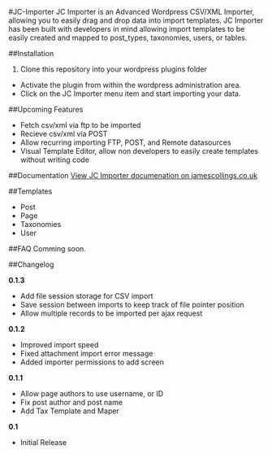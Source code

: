 #JC-Importer
JC Importer is an Advanced Wordpress CSV/XML Importer, allowing you to easily drag and drop data into import templates. JC Importer has been built with developers in mind allowing import templates to be easily created and mapped to post_types, taxonomies, users, or tables.

##Installation
1. Clone this repository into your wordpress plugins folder
* Activate the plugin from within the wordpress administration area.
* Click on the JC Importer menu item and start importing your data.

##Upcoming Features
* Fetch csv/xml via ftp to be imported
* Recieve csv/xml via POST
* Allow recurring importing FTP, POST, and Remote datasources
* Visual Template Editor, allow non developers to easily create templates without writing code

##Documentation
[View JC Importer documenation on jamescollings.co.uk](http://jamescollings.co.uk/docs/v1/jc-importer/)

##Templates
* Post
* Page
* Taxonomies
* User

##FAQ
Comming soon.

##Changelog

**0.1.3**

* Add file session storage for CSV import
* Save session between imports to keep track of file pointer position
* Allow multiple records to be imported per ajax request

**0.1.2**

* Improved import speed
* Fixed attachment import error message
* Added importer permissions to add screen

**0.1.1**

* Allow page authors to use username, or ID
* Fix post author and post name
* Add Tax Template and Maper

**0.1** 

* Initial Release